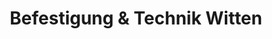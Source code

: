 ---
title: "Befestigung & Technik Witten"
url: /witten/befestigung-und-technik-witten/
shop: Eisenwaren
---